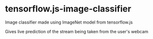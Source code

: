 # tensorflow.js-image-classifier

Image classifier made using ImageNet model from tensorflow.js 

Gives live prediction of the stream being taken from the user's webcam

